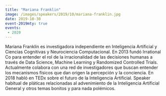 ```yaml
---
title: "Mariana Franklin"
image: /images/speakers/2019/10/mariana-franklin.jpg
date: 2019-10-30
event-2019mty: true
events:
 - 2020
---
```


Mariana Franklin es investigadora independiente en Inteligencia Artificial y Ciencias Cognitivas y Neurociencia Computacional. En 2013 fundó Irrational Co para entender el rol de la irracionalidad de las decisiones humanas a través de Data Science, Machine Learning y Randomized Controlled Trials. Actualmente colabora con una red de investigadores que buscan entender los mecanismos físicos que dan origen la percepción y la conciencia. En 2018 habló en TEDx sobre el futuro de la Inteligencia Artificial. Speaker habitual de pláticas relacionadas al advenimiento de la Inteligencia Artificial General y otros temas bonitos y para nada polémicos.